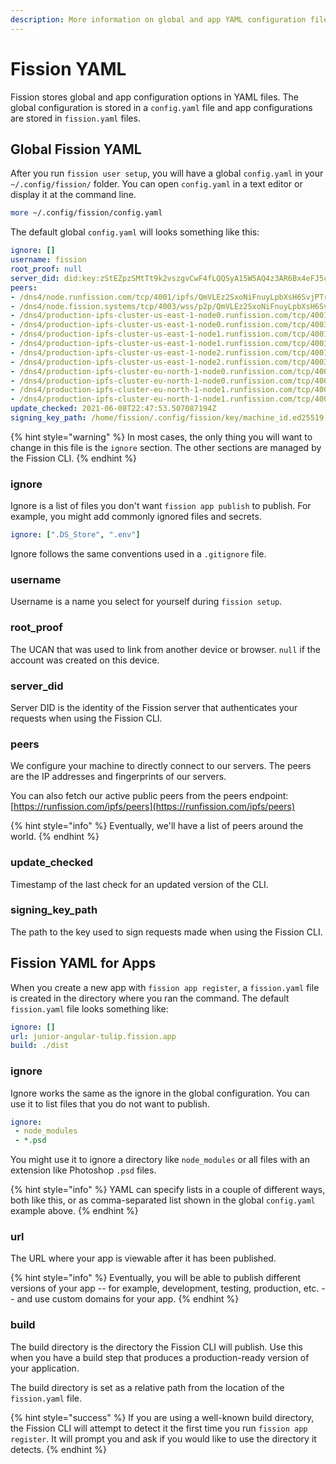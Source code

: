 ```yaml
---
description: More information on global and app YAML configuration files.
---
```


# Fission YAML

Fission stores global and app configuration options in YAML files. The global configuration is stored in a `config.yaml` file and app configurations are stored in `fission.yaml` files.

## Global Fission YAML

After you run `fission user setup`, you will have a global `config.yaml` in your `~/.config/fission/` folder. You can open `config.yaml` in a text editor or display it at the command line.

```bash
more ~/.config/fission/config.yaml
```

The default global `config.yaml` will looks something like this:

```yaml
ignore: []
username: fission
root_proof: null
server_did: did:key:zStEZpzSMtTt9k2vszgvCwF4fLQQSyA15W5AQ4z3AR6Bx4eFJ5crJFbuGxKmbma4
peers:
- /dns4/node.runfission.com/tcp/4001/ipfs/QmVLEz2SxoNiFnuyLpbXsH6SvjPTrHNMU88vCQZyhgBzgw
- /dns4/node.fission.systems/tcp/4003/wss/p2p/QmVLEz2SxoNiFnuyLpbXsH6SvjPTrHNMU88vCQZyhgBzgw
- /dns4/production-ipfs-cluster-us-east-1-node0.runfission.com/tcp/4001/p2p/12D3KooWFSAbpiAeKHnVyqMqrdvAtu8C3veePHi36bZGNM2qv42q
- /dns4/production-ipfs-cluster-us-east-1-node0.runfission.com/tcp/4003/wss/p2p/12D3KooWFSAbpiAeKHnVyqMqrdvAtu8C3veePHi36bZGNM2qv42q
- /dns4/production-ipfs-cluster-us-east-1-node1.runfission.com/tcp/4001/p2p/12D3KooWNntMEXRUa2dNgkQsVgzao6zGSYxm1oAs83YtRy6uBuxv
- /dns4/production-ipfs-cluster-us-east-1-node1.runfission.com/tcp/4003/wss/p2p/12D3KooWNntMEXRUa2dNgkQsVgzao6zGSYxm1oAs83YtRy6uBuxv
- /dns4/production-ipfs-cluster-us-east-1-node2.runfission.com/tcp/4001/p2p/12D3KooWQ2hL9NschcJ1Suqa1TybJc2ZaacqoQMBT3ziFC7Ye2BZ
- /dns4/production-ipfs-cluster-us-east-1-node2.runfission.com/tcp/4003/wss/p2p/12D3KooWQ2hL9NschcJ1Suqa1TybJc2ZaacqoQMBT3ziFC7Ye2BZ
- /dns4/production-ipfs-cluster-eu-north-1-node0.runfission.com/tcp/4001/p2p/12D3KooWDTUTdVJfW7Rwb6kKhceEwevTatPXnavPwkfZp2A6r1Fn
- /dns4/production-ipfs-cluster-eu-north-1-node0.runfission.com/tcp/4003/wss/p2p/12D3KooWDTUTdVJfW7Rwb6kKhceEwevTatPXnavPwkfZp2A6r1Fn
- /dns4/production-ipfs-cluster-eu-north-1-node1.runfission.com/tcp/4001/p2p/12D3KooWRwbRrSN2cPAKz4yt1vxBFdh53CpgWjSFK5hZPkzHHz5h
- /dns4/production-ipfs-cluster-eu-north-1-node1.runfission.com/tcp/4003/wss/p2p/12D3KooWRwbRrSN2cPAKz4yt1vxBFdh53CpgWjSFK5hZPkzHHz5h
update_checked: 2021-06-08T22:47:53.507087194Z
signing_key_path: /home/fission/.config/fission/key/machine_id.ed25519
```

{% hint style="warning" %}
In most cases, the only thing you will want to change in this file is the `ignore` section. The other sections are managed by the Fission CLI.
{% endhint %}

### ignore

Ignore is a list of files you don't want `fission app publish` to publish. For example, you might add commonly ignored files and secrets.

```yaml
ignore: [".DS_Store", ".env"]
```

Ignore follows the same conventions used in a `.gitignore` file.

### username

Username is a name you select for yourself during `fission setup`.

### root\_proof

The UCAN that was used to link from another device or browser. `null` if the account was created on this device.

### server\_did

Server DID is the identity of the Fission server that authenticates your requests when using the Fission CLI.

### peers

We configure your machine to directly connect to our servers. The peers are the IP addresses and fingerprints of our servers.

You can also fetch our active public peers from the peers endpoint: [https://runfission.com/ipfs/peers](https://runfission.com/ipfs/peers)

{% hint style="info" %}
Eventually, we'll have a list of peers around the world.
{% endhint %}

### update\_checked

Timestamp of the last check for an updated version of the CLI.

### signing\_key\_path

The path to the key used to sign requests made when using the Fission CLI.

## Fission YAML for Apps

When you create a new app with `fission app register`, a `fission.yaml` file is created in the directory where you ran the command. The default `fission.yaml` file looks something like:

```yaml
ignore: []
url: junior-angular-tulip.fission.app
build: ./dist
```

### ignore

Ignore works the same as the ignore in the global configuration. You can use it to list files that you do not want to publish.

```yaml
ignore:
 - node_modules
 - *.psd
```

You might use it to ignore a directory like `node_modules` or all files with an extension like Photoshop `.psd` files.

{% hint style="info" %}
YAML can specify lists in a couple of different ways, both like this, or as comma-separated list shown in the global `config.yaml` example above.
{% endhint %}

### url

The URL where your app is viewable after it has been published.

{% hint style="info" %}
Eventually, you will be able to publish different versions of your app -- for example, development, testing, production, etc. -- and use custom domains for your app.
{% endhint %}

### build

The build directory is the directory the Fission CLI will publish. Use this when you have a build step that produces a production-ready version of your application.

The build directory is set as a relative path from the location of the `fission.yaml` file.

{% hint style="success" %}
If you are using a well-known build directory, the Fission CLI will attempt to detect it the first time you run `fission app register`. It will prompt you and ask if you would like to use the directory it detects.
{% endhint %}
